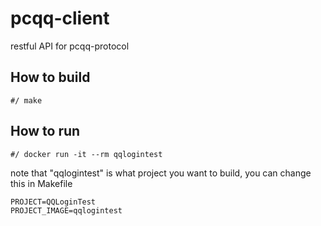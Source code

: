 # pcqq-client
restful API for pcqq-protocol

## How to build
```
#/ make
```

## How to run
```
#/ docker run -it --rm qqlogintest
```

note that "qqlogintest" is what project you want to build, you can change this in Makefile

```
PROJECT=QQLoginTest
PROJECT_IMAGE=qqlogintest
```

